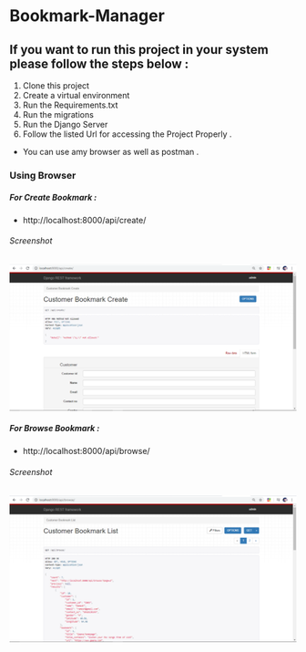 # Bookmark-Manager

## If you want to run this project in your system please follow the steps below :

1. Clone this project
2. Create a virtual environment
3. Run the Requirements.txt
4. Run the migrations
5. Run the Django Server
6. Follow the listed Url for accessing the Project Properly . 
- You can use amy browser as well as postman .

### Using Browser

##### For Create Bookmark :
- http://localhost:8000/api/create/

###### Screenshot

<p align="center"> 
<img src="Screenshots/create.png">
</p>


##### For Browse Bookmark  :
- http://localhost:8000/api/browse/

###### Screenshot

<p align="center"> 
<img src="Screenshots/browse.png">
</p>


